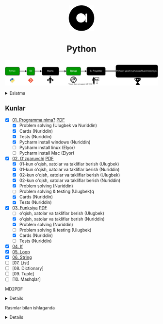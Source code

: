 <p align="center">
<a href="ochiqai.com">
<img src="./images/logo_simple4.png" width=84>
</a>
<h1 align="center">Python</h1>


<p align="center">
  <a href="https://github.com/Elyorcv/ajoyib-python/blob/main/README.md" target="_blank">
      <img src="./images/intro.svg"/>
  </a>
</p>


<details> <summary>Eslatma</summary>

- Teacherga quloq solish
- Teacher aytganini qilish
- Vazifalarni o'z vaqtida bajarish
- O'z vaqtida darsda bo'lish
- Nimaiki taklif/muammo bo'lsa uni aytish
- Har bir dars az'osini hurmat qilish
- Agar darsga qatnasha olmasa, muddatdan oldin teacherni ogohlantirsh, 
- Yaxshi uxlab va tayyor holda kelish
- Dars dovomida xar xar xil etiborni chalg'itadigan narsalarni barataraf qilish
- O'rganayotgan narsasiga haqiqatdan ham jiddiy kirishganligini nomoyon qilish

Agar yuqoridagilar bajrailmasa, **3 marta** hayfsan beriladi, va darsdan ozod qilinadi.

</details>

## Kunlar
 - [x] [01. Programma nima?](https://github.com/Elyorcv/ajoyib-python/blob/main/kunlar/01-kun/01-kun.md) 
   [PDF](https://github.com/Elyorcv/ajoyib-python/blob/main/kunlar/01-kun/01-kun.pdf)
    - [x] Problem solving (Ulugbek va Nuriddin)
    - [x] Cards (Nuriddin)
    - [x] Tests (Nuriddin)
    - [x] Pycharm install windows (Nuriddin)
    - [ ] Pycharm install linux (Elyor)
    - [ ] Pycharm install Mac (Elyor)
 - [x] [02. O'zgaruvchi](https://github.com/Elyorcv/ajoyib-python/blob/main/kunlar/02-kun/02-kun-git.md)
   [PDF](https://github.com/Elyorcv/ajoyib-python/blob/main/kunlar/02-kun/02-kun-git.pdf)
    - [x] 01-kun o'qish, xatolar va takliflar berish (Ulugbek)
    - [x] 01-kun o'qish, xatolar va takliflar berish (Nuriddin)
    - [x] 02-kun o'qish, xatolar va takliflar berish (Ulugbek)
    - [x] 02-kun o'qish, xatolar va takliflar berish (Nuriddin)  
    - [x] Problem solving (Nuriddin)
    - [ ] Problem solving & testing (Ulugbek)q
    - [x] Cards (Nuriddin)
    - [x] Tests (Nuriddin)
 - [x] [03. Funksiya](https://github.com/Elyorcv/ajoyib-python/blob/main/kunlar/03-kun/03-kun-git.md) 
   [PDF](https://github.com/Elyorcv/ajoyib-python/blob/main/kunlar/03-kun/03-kun-git.pdf)
    - [ ] o'qish, xatolar va takliflar berish (Ulugbek)
    - [x] o'qish, xatolar va takliflar berish (Nuriddin)  
    - [x] Problem solving (Nuriddin)
    - [ ] Problem solving & testing (Ulugbek)
    - [x] Cards (Nuriddin)
    - [ ] Tests (Nuriddin)
 - [x] [04. If](https://github.com/Elyorcv/ajoyib-python/blob/main/kunlar/04-kun/04-kun-git.md)
 - [x] [05. Loop](https://github.com/ochiqai/python/blob/main/kunlar/05-kun:%20Loop/05-kun-git.md)
 - [x] [06. String](https://github.com/ochiqai/python/blob/main/kunlar/06-kun:%20String/06-kun.md) 
 - [ ] [07. List] 
 - [ ] [08. Dictionary] 
 - [ ] [09. Tuple] 
 - [ ] [10. Mashqlar]

<!-- - [ ] [11. Fayl]

- [ ] [12. Regular expression]

- [ ] [13. Network]

- [ ] [14. Web services]

- [ ] [15. OOP]

- [ ] [16. SQL]

- [ ] [17. Mashqlar] -->



MD2PDF

<details>

```shell
pandoc 01-kun.md -o 01-kun.pdf
```

</details>


Rasmlar bilan ishlaganda

<details>

```shell
typora
```

Kitob muqovasi
[link](https://www.canva.com/design/DAEiT7wSccI/k1lIUCWVy4Gb1WZ6w_1XzA/edit)

</details>
